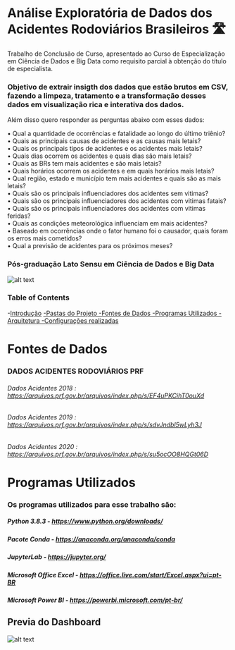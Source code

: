 # Análise Exploratória de Dados dos Acidentes Rodoviários Brasileiros 🛣

Trabalho de Conclusão de Curso, apresentado ao Curso de Especialização em Ciência de Dados e Big Data como requisito parcial à obtenção do título de especialista.

### Objetivo de extrair insigth dos dados que estão brutos em CSV, fazendo a limpeza, tratamento e a transformação desses dados em visualização rica e interativa dos dados.

Além disso quero responder as perguntas abaixo com esses dados:

• Qual a quantidade de ocorrências e fatalidade ao longo do último triênio? <br />
• Quais as principais causas de acidentes e as causas mais letais?  <br />
• Quais os principais tipos de acidentes e os acidentes mais letais?  <br />
• Quais dias ocorrem os acidentes e quais dias são mais letais?  <br />
• Quais as BRs tem mais acidentes e são mais letais?  <br />
• Quais horários ocorrem os acidentes e em quais horários mais letais?  <br />
• Qual região, estado e município tem mais acidentes e quais são as mais letais?  <br />
• Quais são os principais influenciadores dos acidentes sem vitimas?  <br />
• Quais são os principais influenciadores dos acidentes com vitimas fatais?  <br />
• Quais são os principais influenciadores dos acidentes com vitimas feridas?  <br />
• Quais as condições meteorológica influenciam em mais acidentes?  <br />
• Baseado em ocorrências onde o fator humano foi o causador, quais foram os erros mais cometidos?  <br />
• Qual a previsão de acidentes para os próximos meses?  <br />



### Pós-graduação Lato Sensu em Ciência de Dados e Big Data
![alt text](https://whatsrel.com.br/wp-content/uploads/2019/06/puc-minas.png)


### Table of Contents

-[Introdução](#)
       [-Pastas do Projeto
       -Fontes de Dados
       -Programas Utilizados
       -Arquitetura
       -Configurações realizadas](#)


# Fontes de Dados

### DADOS ACIDENTES RODOVIÁRIOS PRF
###### Dados Acidentes 2018 : https://arquivos.prf.gov.br/arquivos/index.php/s/EF4uPKCihT0ouXd
###### Dados Acidentes 2019 : https://arquivos.prf.gov.br/arquivos/index.php/s/sdvJndbl5wLyh3J
###### Dados Acidentes 2020 : https://arquivos.prf.gov.br/arquivos/index.php/s/su5ocOO8HQGt06D

# Programas Utilizados
### Os programas utilizados para esse trabalho são:

##### Python 3.8.3 -  https://www.python.org/downloads/
##### Pacote Conda - https://anaconda.org/anaconda/conda
##### JupyterLab - https://jupyter.org/
#####  Microsoft Office Excel - https://office.live.com/start/Excel.aspx?ui=pt-BR
##### Microsoft Power BI - https://powerbi.microsoft.com/pt-br/

## Previa do Dashboard

![alt text](http://irlenmenezes.com.br/tcc/dash1.png)


